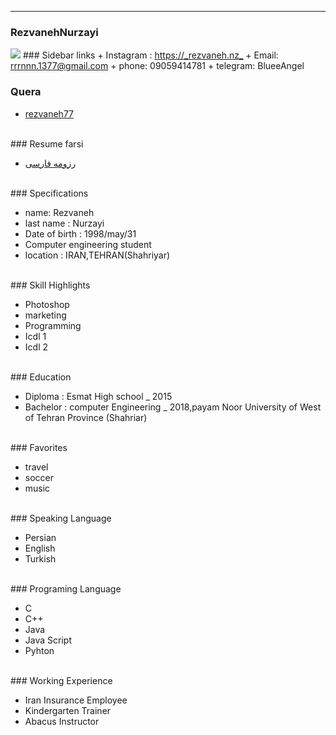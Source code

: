 ---
### RezvanehNurzayi
<img src="https://camo.githubusercontent.com/5b655bb487f7f4dda535c48939ff3ec2affcdbd456194763dd91487e254b4f98/687474703a2f2f7331352e7069636f66696c652e636f6d2f66696c652f383430393832353231382f4d59584a5f32303230313030333030303233323239325f736176652e6a7067">
### Sidebar links
+ Instagram : <a href="https://instagram.com/_rezvaneh.nz_?igshid=ec71hpahsz5q">https://_rezvaneh.nz_</a>
+ Email: <a href="https://mail.google.com/mail/u/0/?tab=rm&ogbl">rrrnnn.1377@gmail.com</a>
+ phone: 09059414781
+ telegram: <a herf="https://t.me/BlueeAngel">BlueeAngel</a>
<br>

### Quera


+ <a href="https://quera.ir/profile/rezvaneh77">rezvaneh77
</a>

<br>
### Resume farsi


+ [رزومه فارسی](/resume-fa)

<br>
### Specifications


+ name: Rezvaneh
+ last name : Nurzayi
+ Date of birth : 1998/may/31
+ Computer engineering student
+ location : IRAN,TEHRAN(Shahriyar)

<br>
### Skill Highlights

+ Photoshop
+ marketing
+ Programming
+ Icdl 1
+ Icdl 2

<br>
### Education


+ Diploma : Esmat High school
_ 2015
+ Bachelor : computer Engineering
_ 2018,payam Noor University of West of Tehran Province (Shahriar)

<br>
### Favorites


+ travel
+ soccer
+ music

<br>
### Speaking Language


+ Persian
+ English
+ Turkish

<br>
### Programing Language


+ C
+ C++
+ Java
+ Java Script
+ Pyhton

<br>
### Working Experience


+ Iran Insurance Employee
+ Kindergarten Trainer
+ Abacus Instructor



